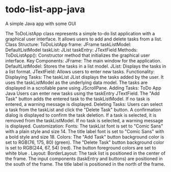 # todo-list-app-java
A simple Java app with some GUI

The ToDoListApp class represents a simple to-do list application with a graphical
user interface. It allows users to add and delete tasks from a list.
Class Structure:
ToDoListApp
frame: JFrame
taskListModel: DefaultListModel<String>
taskList: JList<String>
taskEntry: JTextField
Methods:
ToDoListApp():
Constructor method that initializes the graphical user interface.
Key Components:
JFrame:
The main window for the application.
DefaultListModel:
Stores the tasks in a list model.
JList:
Displays the tasks in a list format.
JTextField:
Allows users to enter new tasks.
Functionality:
Displaying Tasks:
The taskList JList displays the tasks added by the user.
It uses the taskListModel as the underlying data model.
The tasks are displayed in a scrollable pane using JScrollPane.
Adding Tasks:
ToDo App Java
Users can enter new tasks using the taskEntry JTextField.
The "Add Task" button adds the entered task to the taskListModel.
If no task is entered, a warning message is displayed.
Deleting Tasks:
Users can select a task from the taskList and click the "Delete Task" button.
A confirmation dialog is displayed to confirm the task deletion.
If a task is selected, it is removed from the taskListModel.
If no task is selected, a warning message is displayed.
Customization:
Fonts:
The taskList font is set to "Comic Sans" with a plain style and size 14.
The title label font is set to "Comic Sans" with a bold style and size 18.
Colors:
The "Add Task" button background color is set to RGB(76, 175, 80) (green).
The "Delete Task" button background color is set to RGB(244, 67, 54) (red).
The button foreground colors are set to white blue .
Layout:
BorderLayout:
The task list is positioned in the center of the frame.
The input components (taskEntry and buttons) are positioned in the south of the
frame.
The title label is positioned in the north of the frame.
